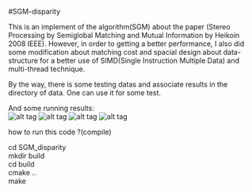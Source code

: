 #SGM-disparity


This is an implement of the algorithm(SGM) about the paper (Stereo Processing by Semiglobal Matching and Mutual Information by Heikoin 2008 IEEE). However, in order to getting a better performance, I also did some modification about matching cost and spacial design about data-structure for a better use of SIMD(Single Instruction Multiple Data) and multi-thread technique.


 
By the way, there is some testing datas and associate results in the directory of data. One can use it for some test.

And some running results:   
![alt tag](https://raw.githubusercontent.com/xxsong5/SGM-disparity/master/data/imLLL.png)
![alt tag](https://raw.githubusercontent.com/xxsong5/SGM-disparity/master/data/_depth_imLLL.png)
![alt tag](https://raw.githubusercontent.com/xxsong5/SGM-disparity/master/data/imLLLL.png)
![alt tag](https://raw.githubusercontent.com/xxsong5/SGM-disparity/master/data/_depth_imLLLL.png)

how to run this code ?(compile)  

cd SGM_disparity   
mkdir build   
cd build    
cmake ..    
make   





